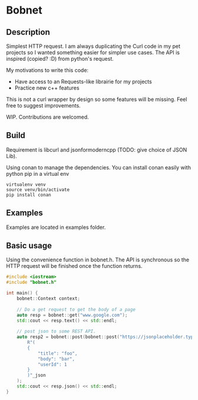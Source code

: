# Bobnet 

## Description
Simplest HTTP request. I am always duplicating the Curl code in my pet projects so I wanted something easier for
simpler use cases. The API is inspired (copied? :D) from python's request.

My motivations to write this code:
- Have access to an Requests-like librairie for my projects
- Practice new c++ features
 
 This is not a curl wrapper by design so some features will be missing. Feel free to 
 suggest improvements.
 
WIP. Contributions are welcomed.

## Build

Requirement is libcurl and jsonformoderncpp (TODO: give choice of JSON Lib).
 
 Using conan to manage the dependencies. You can install conan easily with python pip
 in a virtual env
 ```shell
 virtualenv venv
 source venv/bin/activate
 pip install conan
```

## Examples

Examples are located in examples folder.

## Basic usage

Using the convenience function in bobnet.h. The API is synchronous so the HTTP request
will be finished once the function returns.
```cpp
#include <iostream>
#include "bobnet.h"

int main() {
    bobnet::Context context;
    
    // Do a get request to get the body of a page
    auto resp = bobnet::get("www.google.com");
    std::cout << resp.text() << std::endl;
    
    // post json to some REST API.
    auto resp2 = bobnet::post(bobnet::post("https://jsonplaceholder.typicode.com/posts",
        R"(
        {
            "title": "foo",
            "body": "bar",
            "userId": 1    
        }
        )"_json
    );
    std::cout << resp.json() << std::endl;
}
```